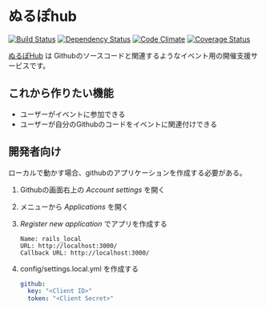 ぬるぽhub
==========

[![Build Status](https://travis-ci.org/sinsoku/nullpohub.png)](https://travis-ci.org/sinsoku/nullpohub)
[![Dependency Status](https://gemnasium.com/sinsoku/nullpohub.png)](https://gemnasium.com/sinsoku/nullpohub)
[![Code Climate](https://codeclimate.com/github/sinsoku/nullpohub.png)](https://codeclimate.com/github/sinsoku/nullpohub)
[![Coverage Status](https://coveralls.io/repos/sinsoku/nullpohub/badge.png)](https://coveralls.io/r/sinsoku/nullpohub)

[ぬるぽHub](http://nullpohub.herokuapp.com/) は Githubのソースコードと関連するようなイベント用の開催支援サービスです。

これから作りたい機能
---------------------
- ユーザーがイベントに参加できる
- ユーザーが自分のGithubのコードをイベントに関連付けできる

開発者向け
-----------
ローカルで動かす場合、githubのアプリケーションを作成する必要がある。

1. Githubの画面右上の *Account settings* を開く
2. メニューから *Applications* を開く
3. *Register new application* でアプリを作成する

    ```
    Name: rails_local
    URL: http://localhost:3000/
    Callback URL: http://localhost:3000/
    ```

4. config/settings.local.yml を作成する
    ``` yaml
    github:
      key: "<Client ID>"
      token: "<Client Secret>"
    ```
